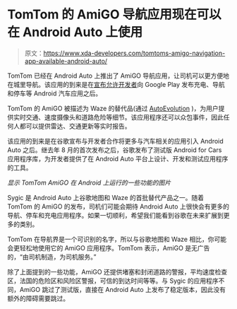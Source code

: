 # TomTom 的 AmiGO 导航应用现在可以在 Android Auto 上使用

> 原文：<https://www.xda-developers.com/tomtoms-amigo-navigation-app-available-android-auto/>

TomTom 已经在 Android Auto 上推出了 AmiGO 导航应用，让司机可以更方便地在城里导航。该应用的到来是在[宣布允许开发者](https://www.xda-developers.com/developers-publish-android-auto-charging-navigation-parking-apps-google-play/)向 Google Play 发布充电、导航和停车等 Android 汽车应用之后。

TomTom 的 AmiGO 被描述为 Waze 的替代品(通过 [AutoEvolution](https://www.autoevolution.com/news/top-app-launches-on-android-auto-as-a-waze-alternative-158964.html#) )，为用户提供实时交通、速度摄像头和道路危险等细节。该应用程序还可以众包事件，因此任何人都可以提供雷达、交通更新等实时报告。

该应用的到来是在谷歌宣布与开发者合作将更多与汽车相关的应用引入 Android Auto 之后。继去年 8 月的首次发布之后，谷歌发布了测试版 Android for Cars 应用程序库，为开发者提供了在 Android Auto 平台上设计、开发和测试应用程序的工具。

*显示 TomTom AmiGO 在 Android 上运行的一些功能的图片*

Sygic 是 Android Auto 上谷歌地图和 Waze 的首批替代产品之一。随着 TomTom 的 AmiGO 的发布，司机们可能会期待 Android Auto 上很快会有更多的导航、停车和充电应用程序。如果一切顺利，希望我们能看到谷歌在未来扩展到更多的类别。

TomTom 在导航界是一个可识别的名字，所以与谷歌地图和 Waze 相比，你可能会更轻松地使用它的 AmiGO 应用程序。TomTom 表示，AmiGO 是无广告的，“由司机制造，为司机服务。”

除了上面提到的一些功能，AmiGO 还提供堵塞和封闭道路的警报，平均速度检查区，法国的危险区和风险区警报，可信的到达时间等等。与 Sygic 的应用程序不同，AmiGO 跳过了测试版，直接在 Android Auto 上发布了稳定版本，因此没有额外的障碍需要跳过。